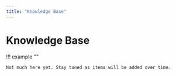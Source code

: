 ```yaml
---
title: "Knowledge Base"
---
```


# Knowledge Base

!!! example ""

    Not much here yet. Stay tuned as items will be added over time.
